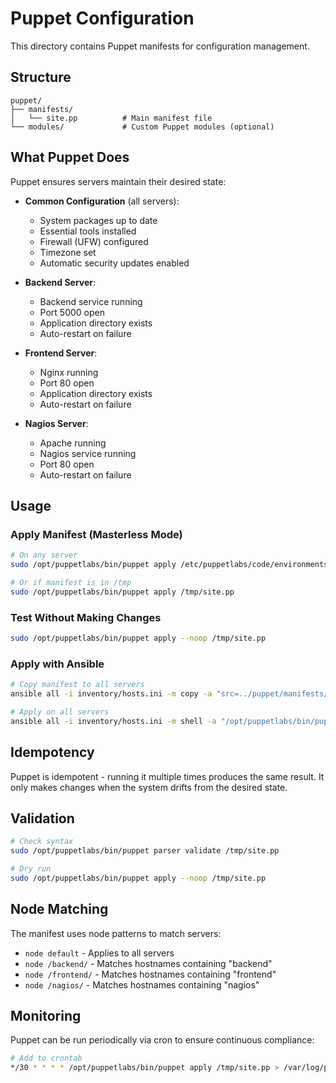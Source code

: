 # Puppet Configuration

This directory contains Puppet manifests for configuration management.

## Structure

```
puppet/
├── manifests/
│   └── site.pp          # Main manifest file
└── modules/             # Custom Puppet modules (optional)
```

## What Puppet Does

Puppet ensures servers maintain their desired state:

- **Common Configuration** (all servers):
  - System packages up to date
  - Essential tools installed
  - Firewall (UFW) configured
  - Timezone set
  - Automatic security updates enabled

- **Backend Server**:
  - Backend service running
  - Port 5000 open
  - Application directory exists
  - Auto-restart on failure

- **Frontend Server**:
  - Nginx running
  - Port 80 open
  - Application directory exists
  - Auto-restart on failure

- **Nagios Server**:
  - Apache running
  - Nagios service running
  - Port 80 open
  - Auto-restart on failure

## Usage

### Apply Manifest (Masterless Mode)

```bash
# On any server
sudo /opt/puppetlabs/bin/puppet apply /etc/puppetlabs/code/environments/production/manifests/site.pp

# Or if manifest is in /tmp
sudo /opt/puppetlabs/bin/puppet apply /tmp/site.pp
```

### Test Without Making Changes

```bash
sudo /opt/puppetlabs/bin/puppet apply --noop /tmp/site.pp
```

### Apply with Ansible

```bash
# Copy manifest to all servers
ansible all -i inventory/hosts.ini -m copy -a "src=../puppet/manifests/site.pp dest=/tmp/site.pp"

# Apply on all servers
ansible all -i inventory/hosts.ini -m shell -a "/opt/puppetlabs/bin/puppet apply /tmp/site.pp"
```

## Idempotency

Puppet is idempotent - running it multiple times produces the same result. It only makes changes when the system drifts from the desired state.

## Validation

```bash
# Check syntax
sudo /opt/puppetlabs/bin/puppet parser validate /tmp/site.pp

# Dry run
sudo /opt/puppetlabs/bin/puppet apply --noop /tmp/site.pp
```

## Node Matching

The manifest uses node patterns to match servers:
- `node default` - Applies to all servers
- `node /backend/` - Matches hostnames containing "backend"
- `node /frontend/` - Matches hostnames containing "frontend"
- `node /nagios/` - Matches hostnames containing "nagios"

## Monitoring

Puppet can be run periodically via cron to ensure continuous compliance:

```bash
# Add to crontab
*/30 * * * * /opt/puppetlabs/bin/puppet apply /tmp/site.pp > /var/log/puppet-apply.log 2>&1
```
